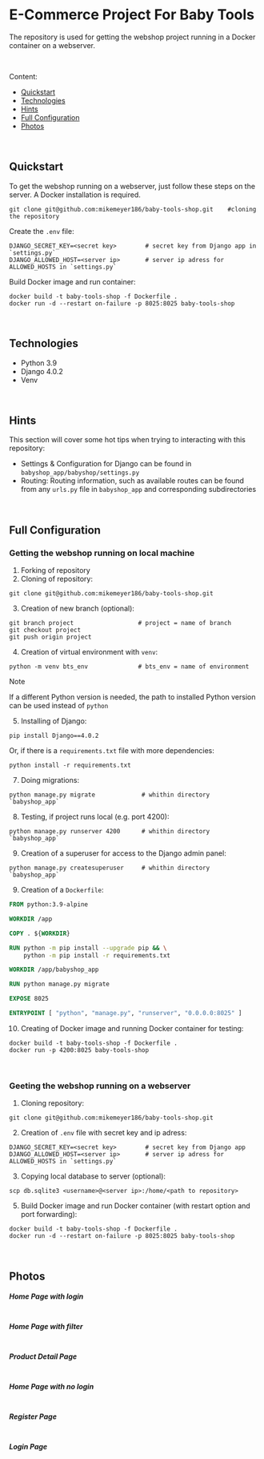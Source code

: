 # E-Commerce Project For Baby Tools

The repository is used for getting the webshop project running in a Docker container on a webserver.

</br>

Content:

-   [Quickstart](#quickstart)
-   [Technologies](#technologies)
-   [Hints](#hints)
-   [Full Configuration](#full-configuration)
-   [Photos](#photos)

</br>

## Quickstart

To get the webshop running on a webserver, just follow these steps on the server. A Docker installation is required.

```shell
git clone git@github.com:mikemeyer186/baby-tools-shop.git    #cloning the repository
```

Create the `.env` file:

```shell
DJANGO_SECRET_KEY=<secret key>        # secret key from Django app in `settings.py`
DJANGO_ALLOWED_HOST=<server ip>       # server ip adress for ALLOWED_HOSTS in `settings.py`
```

Build Docker image and run container:

```shell
docker build -t baby-tools-shop -f Dockerfile .
docker run -d --restart on-failure -p 8025:8025 baby-tools-shop
```

</br>

## Technologies

-   Python 3.9
-   Django 4.0.2
-   Venv

</br>

## Hints

This section will cover some hot tips when trying to interacting with this repository:

-   Settings & Configuration for Django can be found in `babyshop_app/babyshop/settings.py`
-   Routing: Routing information, such as available routes can be found from any `urls.py` file in `babyshop_app` and corresponding subdirectories

</br>

## Full Configuration

### Getting the webshop running on local machine

1. Forking of repository
2. Cloning of repository:

```shell
git clone git@github.com:mikemeyer186/baby-tools-shop.git
```

3. Creation of new branch (optional):

```shell
git branch project                  # project = name of branch
git checkout project
git push origin project
```

4. Creation of virtual environment with `venv`:

```shell
python -m venv bts_env              # bts_env = name of environment
```

> [!NOTE]
> If a different Python version is needed, the path to installed Python version can be used instead of `python`

5. Installing of Django:

```shell
pip install Django==4.0.2
```

Or, if there is a `requirements.txt` file with more dependencies:

```shell
python install -r requirements.txt
```

7. Doing migrations:

```shell
python manage.py migrate             # whithin directory `babyshop_app`
```

8. Testing, if project runs local (e.g. port 4200):

```shell
python manage.py runserver 4200      # whithin directory `babyshop_app`
```

9. Creation of a superuser for access to the Django admin panel:

```shell
python manage.py createsuperuser     # whithin directory `babyshop_app`
```

9. Creation of a `Dockerfile`:

```Dockerfile
FROM python:3.9-alpine

WORKDIR /app

COPY . ${WORKDIR}

RUN python -m pip install --upgrade pip && \
    python -m pip install -r requirements.txt

WORKDIR /app/babyshop_app

RUN python manage.py migrate

EXPOSE 8025

ENTRYPOINT [ "python", "manage.py", "runserver", "0.0.0.0:8025" ]
```

10. Creating of Docker image and running Docker container for testing:

```shell
docker build -t baby-tools-shop -f Dockerfile .
docker run -p 4200:8025 baby-tools-shop
```

</br>

### Geeting the webshop running on a webserver

1. Cloning repository:

```shell
git clone git@github.com:mikemeyer186/baby-tools-shop.git
```

2. Creation of `.env` file with secret key and ip adress:

```env
DJANGO_SECRET_KEY=<secret key>        # secret key from Django app
DJANGO_ALLOWED_HOST=<server ip>       # server ip adress for ALLOWED_HOSTS in `settings.py`
```

3. Copying local database to server (optional):

```shell
scp db.sqlite3 <username>@<server ip>:/home/<path to repository>
```

5. Build Docker image and run Docker container (with restart option and port forwarding):

```shell
docker build -t baby-tools-shop -f Dockerfile .
docker run -d --restart on-failure -p 8025:8025 baby-tools-shop
```

</br>

## Photos

##### Home Page with login

<img alt="" src="https://github.com/MET-DEV/Django-E-Commerce/blob/master/project_images/capture_20220323080815407.jpg"></img>

##### Home Page with filter

<img alt="" src="https://github.com/MET-DEV/Django-E-Commerce/blob/master/project_images/capture_20220323080840305.jpg"></img>

##### Product Detail Page

<img alt="" src="https://github.com/MET-DEV/Django-E-Commerce/blob/master/project_images/capture_20220323080934541.jpg"></img>

##### Home Page with no login

<img alt="" src="https://github.com/MET-DEV/Django-E-Commerce/blob/master/project_images/capture_20220323080953570.jpg"></img>

##### Register Page

<img alt="" src="https://github.com/MET-DEV/Django-E-Commerce/blob/master/project_images/capture_20220323081016022.jpg"></img>

##### Login Page

<img alt="" src="https://github.com/MET-DEV/Django-E-Commerce/blob/master/project_images/capture_20220323081044867.jpg"></img>
